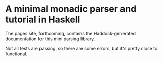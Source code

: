 # A minimal monadic parser and tutorial in Haskell

The pages site, forthcoming, contains the Haddock-generated documentation for this mini parsing library.

Not all tests are passing, so there are some errors, but it's pretty close to functional.
